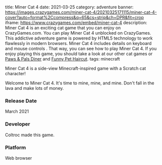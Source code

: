 title: Miner Cat 4
date: 2021-03-25
category: adventure
banner: https://images.crazygames.com/miner-cat-4/20210325171115/miner-cat-4-cover?auto=format%2Ccompress&q=65&cs=strip&ch=DPR&fit=crop
iframe: https://www.crazygames.com/embed/miner-cat-4
description: Miner Cat 4 is an exciting cat game that you can enjoy on CrazyGames.com. You can play Miner Cat 4 unblocked on CrazyGames. This addictive adventure game is powered by HTML5 technology to work flawlessly in modern browsers. Miner Cat 4 includes details on keyboard and mouse controls . That way, you can see how to play Miner Cat 4. If you enjoy playing this game, you should take a look at our other cat games or <a href='https://www.crazygames.com/game/paws-pals-diner' target='_blank'>Paws & Pals Diner</a> and <a href='https://www.crazygames.com/game/funny-pet-haircut' target='_blank'>Funny Pet Haircut</a>.
tags: minecraft

<p>Miner Cat 4 is a side-view Minecraft-inspired game with a Scratch cat character! 


<p>
Welcome to Miner Cat 4. It's time to mine, mine, and mine. Don't fall in the lava and make lots of money.

<h3>Release Date</h3>
March 2021

<h3>Developer</h3>
Coltroc made this game.

<h3>Platform</h3>
Web browser
        